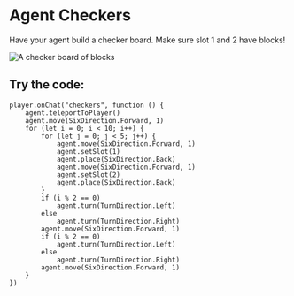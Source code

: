# Agent Checkers

Have your agent build a checker board. Make sure slot 1 and 2 have blocks!

![A checker board of blocks](/static/mods/agent-checkers.jpg)

## Try the code:

```blocks
player.onChat("checkers", function () {
    agent.teleportToPlayer()
    agent.move(SixDirection.Forward, 1)
    for (let i = 0; i < 10; i++) {
        for (let j = 0; j < 5; j++) {
            agent.move(SixDirection.Forward, 1)
            agent.setSlot(1)
            agent.place(SixDirection.Back)
            agent.move(SixDirection.Forward, 1)
            agent.setSlot(2)
            agent.place(SixDirection.Back)
        }
        if (i % 2 == 0)
            agent.turn(TurnDirection.Left)
        else
            agent.turn(TurnDirection.Right)
        agent.move(SixDirection.Forward, 1)
        if (i % 2 == 0)
            agent.turn(TurnDirection.Left)
        else
            agent.turn(TurnDirection.Right)
        agent.move(SixDirection.Forward, 1)
    }
})
```